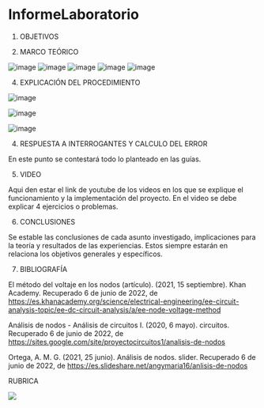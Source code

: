 # InformeLaboratorio


1. OBJETIVOS




2. MARCO TEÓRICO 

![image](https://user-images.githubusercontent.com/105679480/172743746-3df13b9c-88c5-4757-a25b-b2a1f62361c4.png)
![image](https://user-images.githubusercontent.com/105679480/172743765-cf3a5af3-2703-4309-933a-04ce0de9c1d4.png)
![image](https://user-images.githubusercontent.com/105679480/172743807-51284dce-3017-4894-8169-202eec2b58e9.png)
![image](https://user-images.githubusercontent.com/105679480/172743845-78c83850-6cb3-4785-a50d-4d57d32ff118.png)
![image](https://user-images.githubusercontent.com/105679480/172744136-48f6d801-7b26-430a-9d7c-a6442ef49a77.png)


4. EXPLICACIÓN DEL PROCEDIMIENTO

![image](https://user-images.githubusercontent.com/105570939/172745891-fdb5f1cb-11ba-4f41-a4f0-aa91075a7b5b.png)

![image](https://user-images.githubusercontent.com/105570939/172747850-c6719863-f58d-4773-91a0-e285ad4d9d36.png)

![image](https://user-images.githubusercontent.com/105570939/172764469-2a8d9d2d-b071-4fbf-93ab-10c8dd045150.png)



4. RESPUESTA A INTERROGANTES Y CALCULO DEL ERROR

En este punto se contestará todo lo planteado en las guías.

5. VIDEO

Aqui den estar el link de youtube de los videos en los que se explique el funcionamiento y la implementación del proyecto.
En el video se debe explicar 4 ejercicios o problemas.


6. CONCLUSIONES

Se estable las conclusiones de cada asunto investigado, implicaciones para la teoría y resultados de las experiencias. Estos siempre estarán en relaciona los objetivos generales y específicos.


7. BIBLIOGRAFÍA

El método del voltaje en los nodos (artículo). (2021, 15 septiembre). Khan Academy. Recuperado 6 de junio de 2022, de https://es.khanacademy.org/science/electrical-engineering/ee-circuit-analysis-topic/ee-dc-circuit-analysis/a/ee-node-voltage-method

Análisis de nodos - Análisis de circuitos I. (2020, 6 mayo). circuitos. Recuperado 6 de junio de 2022, de https://sites.google.com/site/proyectocircuitos1/analisis-de-nodos

Ortega, A. M. G. (2021, 25 junio). Análisis de nodos. slider. Recuperado 6 de junio de 2022, de https://es.slideshare.net/angymaria16/anlisis-de-nodos



RUBRICA

![](https://github.com/doalulema/InformeLaboratorio/blob/main/Laboratorio.png)
